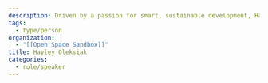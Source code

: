 ```yaml
---
description: Driven by a passion for smart, sustainable development, Hayley Oleksiak is a Senior Analyst at James Lima Planning + Development, creating urban solutions from site-specific to regional scales. Inspired by her childhood love of SimCity, she founded Open Space Sandbox (https://www.openspacesandbox.com/) to develop gamified citizen engagement tools that empower communities to design equitable and vibrant open spaces.
tags:
  - type/person
organization:
  - "[[Open Space Sandbox]]"
title: Hayley Oleksiak
categories:
  - role/speaker
---
```

